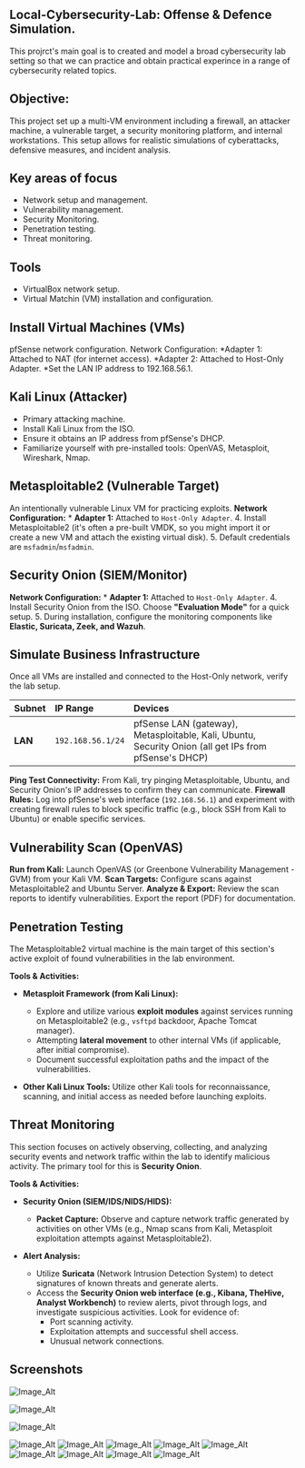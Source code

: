 ## Local-Cybersecurity-Lab: Offense & Defence Simulation.  

This projrct's main goal is to created and model a broad cybersecurity lab setting so that we can practice and obtain practical experince in a range of cybersecurity related topics. 

## Objective: 

This project set up a multi-VM environment including a firewall, an attacker machine, a vulnerable target, a security monitoring platform, and internal workstations. This setup allows for realistic simulations of cyberattacks, defensive measures, and incident analysis.

## Key areas of focus

 * Network setup and management.
 * Vulnerability management.
 * Security Monitoring.
 * Penetration testing.
 * Threat monitoring.

## Tools

 * VirtualBox network setup.
 * Virtual Matchin (VM) installation and configuration.


## Install Virtual Machines (VMs) 

pfSense network configuration. 
Network Configuration:
 *Adapter 1: Attached to NAT (for internet access).
 *Adapter 2: Attached to Host-Only Adapter. 
 *Set the LAN IP address to 192.168.56.1.

## Kali Linux (Attacker) 

 * Primary attacking machine.
 * Install Kali Linux from the ISO.
 * Ensure it obtains an IP address from pfSense's DHCP.
 * Familiarize yourself with pre-installed tools: OpenVAS, Metasploit, Wireshark, Nmap.

## Metasploitable2 (Vulnerable Target) 

An intentionally vulnerable Linux VM for practicing exploits.
 **Network Configuration:**
    * **Adapter 1:** Attached to `Host-Only Adapter`.
 4.  Install Metasploitable2 (it's often a pre-built VMDK, so you might import it 
 or create a new VM and attach the existing virtual disk).
 5.  Default credentials are `msfadmin`/`msfadmin`.

## Security Onion (SIEM/Monitor)

 **Network Configuration:**
    * **Adapter 1:** Attached to `Host-Only Adapter`.
 4.  Install Security Onion from the ISO. Choose **"Evaluation Mode"** for a quick 
 setup.
 5.  During installation, configure the monitoring components like **Elastic, 
 Suricata, Zeek, and Wazuh**.

 
## Simulate Business Infrastructure

Once all VMs are installed and connected to the Host-Only network, verify the lab setup.

| Subnet | IP Range | Devices |
| :----- | :------- | :--------------------------------------------------------------------------------------------------------------- |
| **LAN** | `192.168.56.1/24` | pfSense LAN (gateway), Metasploitable, Kali, Ubuntu, Security Onion (all get IPs from pfSense's DHCP) |

 **Ping Test Connectivity:** From Kali, try pinging Metasploitable, Ubuntu, and Security Onion's IP addresses to confirm they can communicate.
 **Firewall Rules:** Log into pfSense's web interface (`192.168.56.1`) and experiment with creating firewall rules to block specific traffic (e.g., block SSH from Kali to Ubuntu) or enable specific services.

## Vulnerability Scan (OpenVAS)

 **Run from Kali:** Launch OpenVAS (or Greenbone Vulnerability Management - GVM) from your Kali VM.
 **Scan Targets:** Configure scans against Metasploitable2 and Ubuntu Server.
 **Analyze & Export:** Review the scan reports to identify vulnerabilities. Export the report (PDF) for documentation.

## Penetration Testing 

The Metasploitable2 virtual machine is the main target of this section's active exploit of found vulnerabilities in the lab environment.
 
**Tools & Activities:**

* **Metasploit Framework (from Kali Linux):**
  
    * Explore and utilize various **exploit modules** against services running on 
    Metasploitable2 (e.g., `vsftpd` backdoor, Apache Tomcat manager).
    * Attempting **lateral movement** to other internal VMs (if applicable, 
    after initial compromise).
    * Document successful exploitation paths and the impact of the vulnerabilities.
* **Other Kali Linux Tools:** Utilize other Kali tools for reconnaissance, scanning, and initial access as needed before launching exploits.

## Threat Monitoring

This section focuses on actively observing, collecting, and analyzing security events and network traffic within the lab to identify malicious activity. The primary tool for this is **Security Onion**.

   **Tools & Activities:**

  * **Security Onion (SIEM/IDS/NIDS/HIDS):**

    * **Packet Capture:** Observe and capture network traffic generated by 
    activities on other VMs (e.g., Nmap scans from Kali, Metasploit exploitation 
    attempts against Metasploitable2).
   * **Alert Analysis:**
        * Utilize **Suricata** (Network Intrusion Detection System) to detect 
        signatures of known threats and generate alerts.
        * Access the **Security Onion web interface (e.g., Kibana, TheHive, Analyst Workbench)** to review alerts, pivot through logs, and investigate suspicious activities. Look for evidence of:
            * Port scanning activity.
            * Exploitation attempts and successful shell access.
            * Unusual network connections.

## Screenshots  

 ![Image_Alt](https://github.com/Md-Shabbir-ahamed/Cybersecurity-Lab/blob/160e44b6e0082deb7f61b302502370976aff5fe2/unnamed.png)



![Image_Alt](https://github.com/Md-Shabbir-ahamed/Cybersecurity-Lab/blob/060cbe97884efa6d377c82128d617d5c749d1eb6/unnamed.png)


![Image_Alt](https://github.com/Md-Shabbir-ahamed/Cybersecurity-Lab/blob/a40e98e34bc0551173774aad227d7eebde0014be/unnamed%20(1).png)

![Image_Alt](https://github.com/Md-Shabbir-ahamed/Cybersecurity-Lab/blob/025e05b5a3ac0354c66157d7fb13c5c63defec10/unnamed%20(2).png)
![Image_Alt](https://github.com/Md-Shabbir-ahamed/Cybersecurity-Lab/blob/c9371db396c454173bb6e40f6647159352013524/unnamed%20(3).png)
![Image_Alt](https://github.com/Md-Shabbir-ahamed/Cybersecurity-Lab/blob/d4a9d98fb7d9545dfdce7e7e8dfdefaf1b924b5b/unnamed%20(4).png)
![Image_Alt](https://github.com/Md-Shabbir-ahamed/Cybersecurity-Lab/blob/57407cdb4292cf04405f5c5d69cee9dae551295f/unnamed%20(6).png)
![Image_Alt](https://github.com/Md-Shabbir-ahamed/Cybersecurity-Lab/blob/44dccd00be6216926bf0400d23eec3964e758edf/unnamed%20(7).png)
![Image_Alt](https://github.com/Md-Shabbir-ahamed/Cybersecurity-Lab/blob/48184dfa67b1ee7c70ec821314765237c5b010dc/unnamed%20(9).png)
![Image_Alt](https://github.com/Md-Shabbir-ahamed/Cybersecurity-Lab/blob/8c4ce823db1607360dd2bd3dfac978afe58eb61f/unnamed%20(11).png)
![Image_Alt](https://github.com/Md-Shabbir-ahamed/Cybersecurity-Lab/blob/78d60a3f3740e98bf7f666e2bd7243acc6600249/unnamed%20(12).png)
![Image_Alt](https://github.com/Md-Shabbir-ahamed/Cybersecurity-Lab/blob/10aca5dbb820ad335ced0ff198afc49ab5d9440f/unnamed%20(14).png)










































































































































